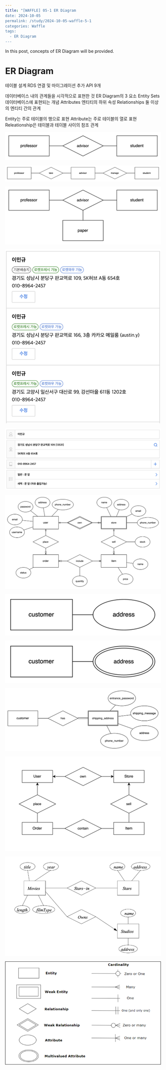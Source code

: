 ```yaml
---
title: "[WAFFLE] 05-1 ER Diagram
date: 2024-10-05
permalink: /study/2024-10-05-waffle-5-1
categories: Waffle
tags:
  - ER Diagram
---
```


In this post, concepts of ER Diagram will be provided.

# ER Diagram
테이블 설계
RDS 연결 및 마이그레이션
추가 API 9개

데이터베이스 내의 관계들을 시각적으로 표현한 것
ER Diagram의 3 요소
Entity Sets
데이터베이스에 표현되는 개념
Attributes
엔티티의 하위 속성
Relationships
둘 이상의 엔티티 간의 관계

Entity는 주로 테이블의 행으로 표현
Attribute는 주로 테이블의 열로 표현
Releationship은 테이블과 테이블 사이의 참조 관계

![student_professor_1](..\images\2024-10-05-waffle-5-1\student_professor_1.png)

![student_professor_2](..\images\2024-10-05-waffle-5-1\student_professor_2.png)

![student_professor_3](..\images\2024-10-05-waffle-5-1\student_professor_3.png)

![address_book](..\images\2024-10-05-waffle-5-1\address_book.png)

![address_detail](..\images\2024-10-05-waffle-5-1\address_detail.png)

![complete_erd](..\images\2024-10-05-waffle-5-1\complete_erd.png)

![customer_address_1](..\images\2024-10-05-waffle-5-1\customer_address_1.png)

![customer_address_2](..\images\2024-10-05-waffle-5-1\customer_address_2.png)

![customer_address_3](..\images\2024-10-05-waffle-5-1\customer_address_3.png)

![er_diagram_eg1](..\images\2024-10-05-waffle-5-1\er_diagram_eg1.png)

![er_diagram_eg2](..\images\2024-10-05-waffle-5-1\er_diagram_eg2.png)

![erd_cheat_sheet](..\images\2024-10-05-waffle-5-1\erd_cheat_sheet.png)